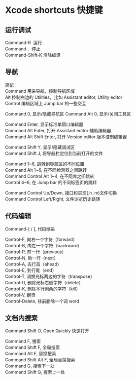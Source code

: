 # Xcode shortcuts 快捷键

## 运行调试
Command-R  运行  
Command-.  停止  
Command-Shift-K  清除编译  

## 导航
简记：  
Command 用来导航，控制导航区域  
Alt 控制右边的 Utilities，比如 Assistant editor, Utility editor  
Control 编辑区域上 Jump bar 的一些交互  

Command 0, 显示/隐藏导航区
Command Alt 0, 显示/关闭工具区

Command Enter, 显示标准单窗口编辑器  
Command Alt Enter, 打开 Assistant editor 辅助编辑器  
Command Alt Shift Enter, 打开 Version editor 版本控制编辑器  

Command Shift Y, 显示/隐藏调试区  
Command Shift J, 将导航栏定位到当前打开的文件  

Command 1\~8, 跳转到导航区的不同位置  
Command Alt 1\~6, 在不同检测器之间跳转  
Command Control Alt 1\~4, 在不同库之间跳转  
Control 4\~6, 在 Jump bar 的不同标签页的跳转  

Command Control Up/Down, 接口和实现(.h .m)文件切换  
Command Control Left/Right, 文件浏览历史跳转  

## 代码编辑
Command-[ / ], 代码缩进  

Control-F, 向右一个字符（forward）  
Control-B, 向左一个字符（backward）  
Control-P, 前一行（previous）  
Control-N, 后一行（next）  
Control-A, 去行首（ahead）  
Control-E, 到行尾（end）  
Control-T, 调换光标两边的字符（transpose）  
Control-D, 删除光标右侧字符（delete）  
Control-K, 删除本行剩余的字符（kill）  
Control-V, 翻页  
Control-Delete, 往前删除一个词 word  

## 文档内搜索
Command Shift O, Open Quickly 快速打开  

Command F, 搜索  
Command Shift F, 全局搜索  
Command Alt F, 替换搜索  
Command Shift Alt F, 全局替换搜索  
Command G, 搜索下一处  
Command Shift G, 搜索上一处  
